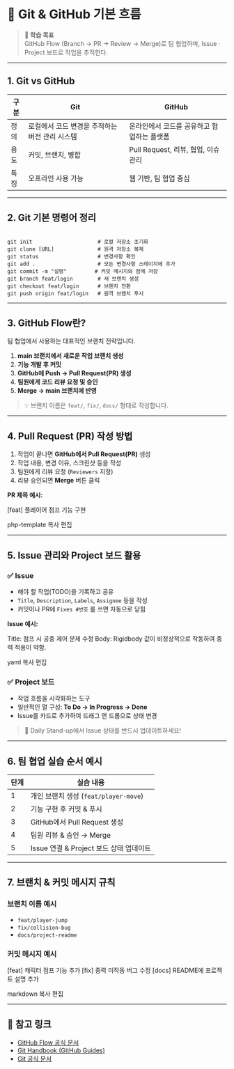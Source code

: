 # 🌱 Git & GitHub 기본 흐름

> **🎯 학습 목표**  
> GitHub Flow (Branch → PR → Review → Merge)로 팀 협업하며, Issue · Project 보드로 작업을 추적한다.

---

## 1. Git vs GitHub

| 구분 | Git | GitHub |
|------|-----|--------|
| 정의 | 로컬에서 코드 변경을 추적하는 버전 관리 시스템 | 온라인에서 코드를 공유하고 협업하는 플랫폼 |
| 용도 | 커밋, 브랜치, 병합 | Pull Request, 리뷰, 협업, 이슈 관리 |
| 특징 | 오프라인 사용 가능 | 웹 기반, 팀 협업 중심 |

---

## 2. Git 기본 명령어 정리

<pre><code class="language-bash">
git init                     # 로컬 저장소 초기화
git clone [URL]              # 원격 저장소 복제
git status                   # 변경사항 확인
git add .                    # 모든 변경사항 스테이지에 추가
git commit -m "설명"         # 커밋 메시지와 함께 저장
git branch feat/login        # 새 브랜치 생성
git checkout feat/login      # 브랜치 전환
git push origin feat/login   # 원격 브랜치 푸시
</code></pre>

---

## 3. GitHub Flow란?

팀 협업에서 사용하는 대표적인 브랜치 전략입니다.

1. **main 브랜치에서 새로운 작업 브랜치 생성**
2. **기능 개발 후 커밋**
3. **GitHub에 Push → Pull Request(PR) 생성**
4. **팀원에게 코드 리뷰 요청 및 승인**
5. **Merge → main 브랜치에 반영**

> 💡 브랜치 이름은 `feat/`, `fix/`, `docs/` 형태로 작성합니다.

---

## 4. Pull Request (PR) 작성 방법

1. 작업이 끝나면 **GitHub에서 Pull Request(PR)** 생성  
2. 작업 내용, 변경 이유, 스크린샷 등을 작성  
3. 팀원에게 리뷰 요청 (`Reviewers` 지정)  
4. 리뷰 승인되면 **Merge** 버튼 클릭

**PR 제목 예시:**

[feat] 플레이어 점프 기능 구현

php-template
복사
편집

<!-- 이미지 삽입 위치: PR 화면 -->
<!-- ![PR 화면 예시](images/github_pr_example.png) -->

---

## 5. Issue 관리와 Project 보드 활용

### ✅ Issue

- 해야 할 작업(TODO)을 기록하고 공유
- `Title`, `Description`, `Labels`, `Assignee` 등을 작성
- 커밋이나 PR에 `Fixes #번호` 를 쓰면 자동으로 닫힘

**Issue 예시:**

Title: 점프 시 공중 제어 문제 수정
Body: Rigidbody 값이 비정상적으로 작동하여 중력 적용이 약함.

yaml
복사
편집

### ✅ Project 보드

- 작업 흐름을 시각화하는 도구
- 일반적인 열 구성: **To Do → In Progress → Done**
- Issue를 카드로 추가하여 드래그 앤 드롭으로 상태 변경

> 🧩 Daily Stand-up에서 Issue 상태를 반드시 업데이트하세요!

---

## 6. 팀 협업 실습 순서 예시

| 단계 | 실습 내용 |
|------|-----------|
| 1 | 개인 브랜치 생성 (`feat/player-move`) |
| 2 | 기능 구현 후 커밋 & 푸시 |
| 3 | GitHub에서 Pull Request 생성 |
| 4 | 팀원 리뷰 & 승인 → Merge |
| 5 | Issue 연결 & Project 보드 상태 업데이트 |

---

## 7. 브랜치 & 커밋 메시지 규칙

### 브랜치 이름 예시

- `feat/player-jump`
- `fix/collision-bug`
- `docs/project-readme`

### 커밋 메시지 예시

[feat] 캐릭터 점프 기능 추가
[fix] 중력 미작동 버그 수정
[docs] README에 프로젝트 설명 추가

markdown
복사
편집

---

## 📎 참고 링크

- [GitHub Flow 공식 문서](https://docs.github.com/en/get-started/quickstart/github-flow)
- [Git Handbook (GitHub Guides)](https://guides.github.com/introduction/git-handbook/)
- [Git 공식 문서](https://git-scm.com/doc)
